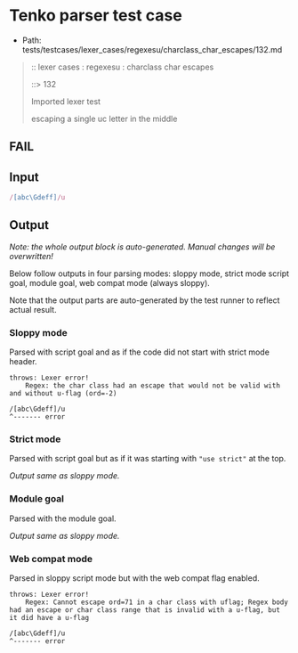 # Tenko parser test case

- Path: tests/testcases/lexer_cases/regexesu/charclass_char_escapes/132.md

> :: lexer cases : regexesu : charclass char escapes
>
> ::> 132
>
> Imported lexer test
>
> escaping a single uc letter in the middle

## FAIL

## Input

`````js
/[abc\Gdeff]/u
`````

## Output

_Note: the whole output block is auto-generated. Manual changes will be overwritten!_

Below follow outputs in four parsing modes: sloppy mode, strict mode script goal, module goal, web compat mode (always sloppy).

Note that the output parts are auto-generated by the test runner to reflect actual result.

### Sloppy mode

Parsed with script goal and as if the code did not start with strict mode header.

`````
throws: Lexer error!
    Regex: the char class had an escape that would not be valid with and without u-flag (ord=-2)

/[abc\Gdeff]/u
^------- error
`````

### Strict mode

Parsed with script goal but as if it was starting with `"use strict"` at the top.

_Output same as sloppy mode._

### Module goal

Parsed with the module goal.

_Output same as sloppy mode._

### Web compat mode

Parsed in sloppy script mode but with the web compat flag enabled.

`````
throws: Lexer error!
    Regex: Cannot escape ord=71 in a char class with uflag; Regex body had an escape or char class range that is invalid with a u-flag, but it did have a u-flag

/[abc\Gdeff]/u
^------- error
`````

